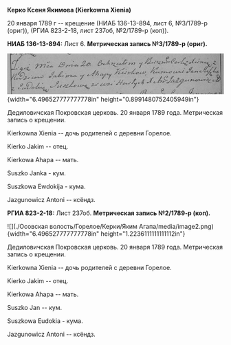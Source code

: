 **Керко Ксеня Якимова (Kierkowna Xienia)**

20 января 1789 г -- крещение (НИАБ 136-13-894, лист 6, №3/1789-р
(ориг)), (РГИА 823-2-18, лист 237об, №2/1789-р (коп)).

**НИАБ 136-13-894:** Лист 6. **Метрическая запись №3/1789-р (ориг).**

![](./media/747225637c6e972bcc075311d07c8877356d7ef4.png){width="6.496527777777778in"
height="0.8991480752405949in"}

Дедиловичская Покровская церковь. 20 января 1789 года. Метрическая
запись о крещении.

Kierkowna Xienia -- дочь родителей с деревни Горелое.

Kierko Jakim -- отец.

Kierkowa Ahapa -- мать.

Suszko Janka - кум.

Suszkowa Ewdokija - кума.

Jazgunowicz Antoni -- ксёндз.

**РГИА 823-2-18:** Лист 237об. **Метрическая запись №2/1789-р (коп).**

![](./Осовская волость/Горелое/Керки/Яким Агапа/media/image2.png){width="6.496527777777778in"
height="1.2236111111111112in"}

Дедиловичская Покровская церковь. 20 января 1789 года. Метрическая
запись о крещении.

Kierkowna Xienia -- дочь родителей с деревни Горелое.

Kierko Jakim -- отец.

Kierkowa Ahapa -- мать.

Suszko Jan -- кум.

Suszkowa Eudokia - кума.

Jazgunowicz Antoni -- ксёндз.
